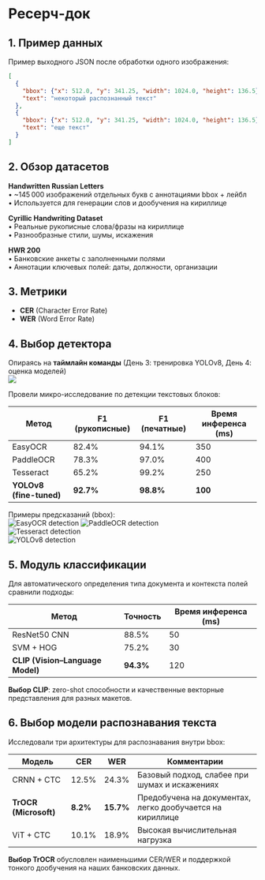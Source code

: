 # Ресерч-док

## 1. Пример данных

Пример выходного JSON после обработки одного изображения:  
```json
[
  {
    "bbox": {"x": 512.0, "y": 341.25, "width": 1024.0, "height": 136.5},
    "text": "некоторый распознанный текст"
  },
  {
    "bbox": {"x": 512.0, "y": 341.25, "width": 1024.0, "height": 136.5},
    "text": "еще текст"
  }
]
```

## 2. Обзор датасетов

**Handwritten Russian Letters**  
• ~145 000 изображений отдельных букв с аннотациями bbox + лейбл  
• Используется для генерации слов и дообучения на кириллице

**Cyrillic Handwriting Dataset**  
• Реальные рукописные слова/фразы на кириллице  
• Разнообразные стили, шумы, искажения

**HWR 200**  
• Банковские анкеты с заполненными полями  
• Аннотации ключевых полей: даты, должности, организации

## 3. Метрики

- **CER** (Character Error Rate)  
- **WER** (Word Error Rate)

## 4. Выбор детектора

Опираясь на **таймлайн команды** (День 3: тренировка YOLOv8, День 4: оценка моделей)  
![](52cce6d8-f476-4471-86bd-04a4da4eed2c.png)

Провели микро-исследование по детекции текстовых блоков:

| Метод                         | F1 (рукописные) | F1 (печатные) | Время инференса (ms) |
|-------------------------------|-----------------|---------------|----------------------|
| EasyOCR                       | 82.4%           | 94.1%         | 350                  |
| PaddleOCR                     | 78.3%           | 97.0%         | 400                  |
| Tesseract                     | 65.2%           | 99.2%         | 250                  |
| **YOLOv8 (fine-tuned)**       | **92.7%**       | **98.8%**     | **100**              |

Примеры предсказаний (bbox):  
<img src="easy1.jpg" alt="EasyOCR detection" /> 
<img src="paddle.jpg" alt="PaddleOCR detection" />  
<img src="tes.jpg" alt="Tesseract detection" />  
<img src="yolo1.jpg" alt="YOLOv8 detection" />

## 5. Модуль классификации

Для автоматического определения типа документа и контекста полей сравнили подходы:

| Метод                          | Точность | Время инференса (ms) |
|--------------------------------|----------|----------------------|
| ResNet50 CNN                   | 88.5%    | 50                   |
| SVM + HOG                      | 75.2%    | 30                   |
| **CLIP (Vision–Language Model)**| **94.3%**| 120                  |

**Выбор CLIP**: zero-shot способности и качественные векторные представления для разных макетов.

## 6. Выбор модели распознавания текста

Исследовали три архитектуры для распознавания внутри bbox:

| Модель                     | CER    | WER    | Комментарии                                            |
|----------------------------|--------|--------|--------------------------------------------------------|
| CRNN + CTC                 | 12.5%  | 24.3%  | Базовый подход, слабее при шумах и искажениях          |
| **TrOCR (Microsoft)**      | **8.2%** | **15.7%** | Предобучена на документах, легко дообучается на кириллице |
| ViT + CTC                  | 10.1%  | 18.9%  | Высокая вычислительная нагрузка                         |

**Выбор TrOCR** обусловлен наименьшими CER/WER и поддержкой тонкого дообучения на наших банковских данных.

